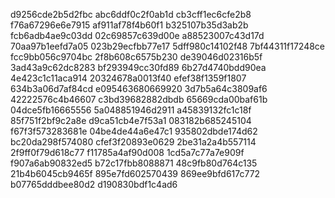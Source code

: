 d9256cde2b5d2fbc
abc6ddf0c2f0ab1d
cb3cff1ec6cfe2b8
f76a67296e6e7915
af911af78f4b60f1
b325107b35d3ab2b
fcb6adb4ae9c03dd
02c69857c639d00e
a88523007c43d17d
70aa97b1eefd7a05
023b29ecfbb77e17
5dff980c14102f48
7bf44311f17248ce
fcc9bb056c9704bc
2f8b608c6575b230
de39046d02316b5f
3ad43a9c62dc8283
bf293949cc30fd89
6b27d4740bdd90ea
4e423c1c11aca914
20324678a0013f40
efef38f1359f1807
634b3a06d7af84cd
e095463680669920
3d7b5a64c3809af6
42222576c4b46607
c3bd39682882dbdb
65669cda00baf61b
04dce5fb16665556
5a048851946d2911
a45839132fc1c18f
85f751f2bf9c2a8e
d9ca51cb4e7f53a1
083182b685245104
f67f3f573283681e
04be4de44a6e47c1
935802dbde174d62
bc20da298f574080
cfef3f20893e0629
2be31a2a4b557114
2f9ff0f79d618c77
f11785a4af90d008
1cd5a7c77a7e909f
f907a6ab90832ed5
b72c17fbb8088871
48c9fb80d764c135
21b4b6045cb9465f
895e7fd602570439
869ee9bfd617c772
b07765dddbee80d2
d190830bdf1c4ad6
